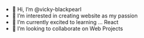 - 👋 Hi, I’m @vicky-blackpearl
- 👀 I’m interested in creating website as my passion
- 🌱 I’m currently excited to learning ... React
- 💞️ I’m looking to collaborate on Web Projects

<!---
vicky-blackpearl/vicky-blackpearl is a ✨ special ✨ repository because its `README.md` (this file) appears on your GitHub profile.
You can click the Preview link to take a look at your changes.
--->
